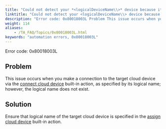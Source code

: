 ```yaml
--- 
title: "Could not detect your *<logicalDeviceName\\>* device because it is not assigned yet."
linktitle: "Could not detect your <logicalDeviceName\\> device because it is not assigned yet."
description: "Error code: 0x80018003L Problem This issue occurs when you make a connection to the target cloud device via the connect cloud device built-in action, as specified by its logical name; however, the ..."
weight: 114
aliases: 
    - /TA_FAQ/Topics/0x80018003L.html
keywords: "automation errors, 0x80018003L"
---
```


Error code: 0x80018003L

## Problem

This issue occurs when you make a connection to the target cloud device via the [connect cloud device](/TA_Automation/Topics/bia_connect_cloud_device.html) built-in action, as specified by its logical name; however, the logical name does not exist.

## Solution

Ensure that logical name of the target cloud device is specified in the [assign cloud device](/TA_Automation/Topics/bia_assign_cloud_device.html) built-in action.




